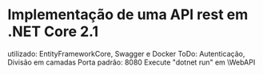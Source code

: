 # Implementação de uma API rest em .NET Core 2.1
utilizado: EntityFrameworkCore, Swagger e Docker
ToDo: Autenticação, Divisão em camadas
Porta padrão: 8080
Execute "dotnet run" em \WebAPI

